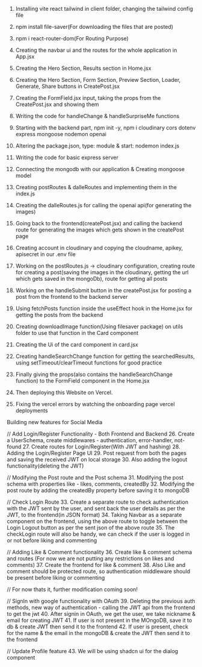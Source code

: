 1. Installing vite react tailwind in client folder, changing the tailwind config file
2. npm install file-saver(For downloading the files that are posted)
3. npm i react-router-dom(For Routing Purpose)
4. Creating the navbar ui and the routes for the whole application in App.jsx
5. Creating the Hero Section, Results section in Home.jsx
6. Creating the Hero Section, Form Section, Preview Section, Loader, Generate, Share buttons in CreatePost.jsx
7. Creating the FormField.jsx input, taking the props from the CreatePost.jsx and showing them
8. Writing the code for handleChange & handleSurpriseMe functions



9. Starting with the backend part, npm init -y, npm i cloudinary cors dotenv express mongoose nodemon openai
10. Altering the package.json, type: module & start: nodemon index.js
11. Writing the code for basic express server
12. Connecting the mongodb with our application & Creating mongoose model
13. Creating postRoutes & dalleRoutes and implementing them in the index.js
14. Creating the dalleRoutes.js for calling the openai api(for generating the images)
15. Going back to the frontend(createPost.jsx) and calling the backend route for generating the images which gets shown in the createPost page
16. Creating account in cloudinary and copying the cloudname, apikey, apisecret in our .env file
17. Working on the postRoutes.js -> cloudinary configuration, creating route for creating a post(saving the images in the cloudinary, getting the url which gets saved in the mongoDb), route for getting all posts
18. Working on the handleSubmit button in the createPost.jsx for posting a post from the frontend to the backend server



19. Using fetchPosts function inside the useEffect hook in the Home.jsx for getting the posts from the backend
20. Creating downloadImage function(Using filesaver package) on utils folder to use that function in the Card component
21. Creating the Ui of the card component in card.jsx
22. Creating handleSearchChange function for getting the searchedResults, using setTimeout/clearTimeout functions for good practice
23. Finally giving the props(also contains the handleSearchChange function) to the FormField component in the Home.jsx


24. Then deploying this Website on Vercel.
25. Fixing the vercel errors by watching the onboarding page vercel deployments






Building new features for Social Media

// Add Login/Register Functionality - Both Frontend and Backend
26. Create a UserSchema, create middlewares - authentication, error-handler, not-found
27. Create routes for Login/Register(With JWT and hashing)
28. Adding the Login/Register Page UI
29. Post request from both the pages and saving the received JWT on local storage
30. Also adding the logout functionality(deleting the JWT)


// Modifying the Post route and the Post schema
31. Modifying the post schema with properties like - likes, comments, createdBy
32. Modifying the post route by adding the createdBy property before saving it to mongoDB



// Check Login Route
33. Create a separate route to check authentication with the JWT sent by the user, and sent back the user details as per the JWT, to the frontend(in JSON format)
34. Taking Navbar as a separate component on the frontend, using the above route to toggle between the Login Logout button as per the sent json of the above route
35. The checkLogin route will also be handy, we can check if the user is logged in or not before liking and commenting




// Adding Like & Comment functionality
36. Create like & comment schema and routes (For now we are not putting any restrictions on likes and comments)
37. Create the frontend for like & comment
38. Also Like and comment should be protected route, so authentication middleware should be present before liking or commenting


// For now thats it, further modification coming soon!

// SignIn with google functionality with OAuth
39. Deleting the previous auth methods, new way of authentication - calling the JWT api from the frontend to get the jwt
40. After signin in OAuth, we get the user, we take nickname & email for creating JWT
41. If user is not present in the MOngoDB, save it to db & create JWT then send it to the frontend
42. If user is present, check for the name & the email in the mongoDB & create the JWT then send it to the frontend



// Update Profile feature
43. We will be using shadcn ui for the dialog component

